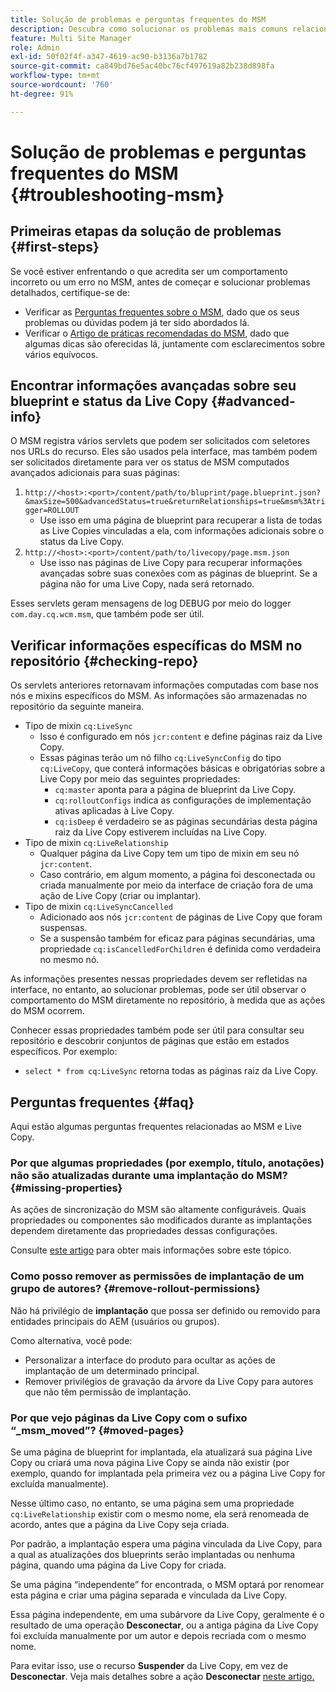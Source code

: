 ```yaml
---
title: Solução de problemas e perguntas frequentes do MSM
description: Descubra como solucionar os problemas mais comuns relacionados ao MSM e obter respostas para as perguntas mais comuns relacionadas ao MSM.
feature: Multi Site Manager
role: Admin
exl-id: 50f02f4f-a347-4619-ac90-b3136a7b1782
source-git-commit: ca849bd76e5ac40bc76cf497619a82b238d898fa
workflow-type: tm+mt
source-wordcount: '760'
ht-degree: 91%

---
```


# Solução de problemas e perguntas frequentes do MSM {#troubleshooting-msm}

## Primeiras etapas da solução de problemas {#first-steps}

Se você estiver enfrentando o que acredita ser um comportamento incorreto ou um erro no MSM, antes de começar e solucionar problemas detalhados, certifique-se de:

* Verificar as [Perguntas frequentes sobre o MSM](#faq), dado que os seus problemas ou dúvidas podem já ter sido abordados lá.
* Verificar o [Artigo de práticas recomendadas do MSM](best-practices.md), dado que algumas dicas são oferecidas lá, juntamente com esclarecimentos sobre vários equívocos.

## Encontrar informações avançadas sobre seu blueprint e status da Live Copy {#advanced-info}

O MSM registra vários servlets que podem ser solicitados com seletores nos URLs do recurso. Eles são usados pela interface, mas também podem ser solicitados diretamente para ver os status de MSM computados avançados adicionais para suas páginas:

1. `http://<host>:<port>/content/path/to/bluprint/page.blueprint.json?&maxSize=500&advancedStatus=true&returnRelationships=true&msm%3Atrigger=ROLLOUT`
   * Use isso em uma página de blueprint para recuperar a lista de todas as Live Copies vinculadas a ela, com informações adicionais sobre o status da Live Copy.
1. `http://<host>:<port>/content/path/to/livecopy/page.msm.json`
   * Use isso nas páginas de Live Copy para recuperar informações avançadas sobre suas conexões com as páginas de blueprint. Se a página não for uma Live Copy, nada será retornado.

Esses servlets geram mensagens de log DEBUG por meio do logger `com.day.cq.wcm.msm`, que também pode ser útil.

## Verificar informações específicas do MSM no repositório {#checking-repo}

Os servlets anteriores retornavam informações computadas com base nos nós e mixins específicos do MSM. As informações são armazenadas no repositório da seguinte maneira.

* Tipo de mixin `cq:LiveSync`
   * Isso é configurado em nós `jcr:content` e define páginas raiz da Live Copy.
   * Essas páginas terão um nó filho `cq:LiveSyncConfig` do tipo `cq:LiveCopy`, que conterá informações básicas e obrigatórias sobre a Live Copy por meio das seguintes propriedades:
      * `cq:master` aponta para a página de blueprint da Live Copy.
      * `cq:rolloutConfigs` indica as configurações de implementação ativas aplicadas à Live Copy.
      * `cq:isDeep` é verdadeiro se as páginas secundárias desta página raiz da Live Copy estiverem incluídas na Live Copy.
* Tipo de mixin `cq:LiveRelationship`
   * Qualquer página da Live Copy tem um tipo de mixin em seu nó `jcr:content`.
   * Caso contrário, em algum momento, a página foi desconectada ou criada manualmente por meio da interface de criação fora de uma ação de Live Copy (criar ou implantar).
* Tipo de mixin `cq:LiveSyncCancelled`
   * Adicionado aos nós `jcr:content` de páginas de Live Copy que foram suspensas.
   * Se a suspensão também for eficaz para páginas secundárias, uma propriedade `cq:isCancelledForChildren` é definida como verdadeira no mesmo nó.

As informações presentes nessas propriedades devem ser refletidas na interface, no entanto, ao solucionar problemas, pode ser útil observar o comportamento do MSM diretamente no repositório, à medida que as ações do MSM ocorrem.

Conhecer essas propriedades também pode ser útil para consultar seu repositório e descobrir conjuntos de páginas que estão em estados específicos. Por exemplo:

* `select * from cq:LiveSync` retorna todas as páginas raiz da Live Copy.

## Perguntas frequentes {#faq}

Aqui estão algumas perguntas frequentes relacionadas ao MSM e Live Copy.

### Por que algumas propriedades (por exemplo, título, anotações) não são atualizadas durante uma implantação do MSM? {#missing-properties}

As ações de sincronização do MSM são altamente configuráveis. Quais propriedades ou componentes são modificados durante as implantações dependem diretamente das propriedades dessas configurações.

Consulte [este artigo](best-practices.md) para obter mais informações sobre este tópico.

### Como posso remover as permissões de implantação de um grupo de autores? {#remove-rollout-permissions}

Não há privilégio de **implantação** que possa ser definido ou removido para entidades principais do AEM (usuários ou grupos).

Como alternativa, você pode:

* Personalizar a interface do produto para ocultar as ações de implantação de um determinado principal.
* Remover privilégios de gravação da árvore da Live Copy para autores que não têm permissão de implantação.

### Por que vejo páginas da Live Copy com o sufixo “_msm_moved”? {#moved-pages}

Se uma página de blueprint for implantada, ela atualizará sua página Live Copy ou criará uma nova página Live Copy se ainda não existir (por exemplo, quando for implantada pela primeira vez ou a página Live Copy for excluída manualmente).

Nesse último caso, no entanto, se uma página sem uma propriedade `cq:LiveRelationship` existir com o mesmo nome, ela será renomeada de acordo, antes que a página da Live Copy seja criada.

Por padrão, a implantação espera uma página vinculada da Live Copy, para a qual as atualizações dos blueprints serão implantadas ou nenhuma página, quando uma página da Live Copy for criada.

Se uma página “independente” for encontrada, o MSM optará por renomear esta página e criar uma página separada e vinculada da Live Copy.

Essa página independente, em uma subárvore da Live Copy, geralmente é o resultado de uma operação **Desconectar**, ou a antiga página da Live Copy foi excluída manualmente por um autor e depois recriada com o mesmo nome.

Para evitar isso, use o recurso **Suspender** da Live Copy, em vez de **Desconectar**. Veja mais detalhes sobre a ação **Desconectar** [neste artigo.](creating-live-copies.md)
